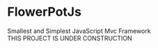 # FlowerPotJs
Smallest and Simplest JavaScript Mvc Framework <br/>
THIS PROJECT IS UNDER CONSTRUCTION
